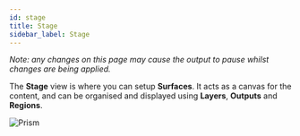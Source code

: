 ```yaml
---
id: stage
title: Stage
sidebar_label: Stage
---
```


*Note: any changes on this page may cause the output to pause whilst changes are being applied.*

The **Stage** view is where you can setup **Surfaces**. It acts as a canvas for the content, and can be organised and displayed using **Layers**, **Outputs** and **Regions**. 

![Prism](/prism-images/stage/prism-stage-view.png)


